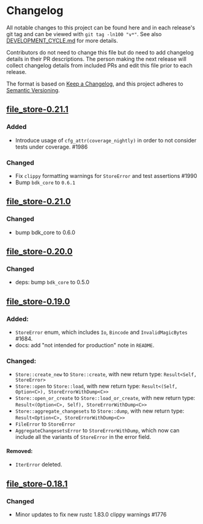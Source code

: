 # Changelog

All notable changes to this project can be found here and in each release's git tag and can be viewed with `git tag -ln100 "v*"`. See also [DEVELOPMENT_CYCLE.md](../../DEVELOPMENT_CYCLE.md) for more details.

Contributors do not need to change this file but do need to add changelog details in their PR descriptions. The person making the next release will collect changelog details from included PRs and edit this file prior to each release.

The format is based on [Keep a Changelog](https://keepachangelog.com/en/1.0.0/),
and this project adheres to [Semantic Versioning](https://semver.org/spec/v2.0.0.html).

## [file_store-0.21.1]

### Added

- Introduce usage of `cfg_attr(coverage_nightly)` in order to not consider tests under coverage. #1986

### Changed

- Fix `clippy` formatting warnings for `StoreError` and test assertions #1990
- Bump `bdk_core` to `0.6.1`

## [file_store-0.21.0]

### Changed

- bump bdk_core to 0.6.0

## [file_store-0.20.0]

### Changed

- deps: bump `bdk_core` to 0.5.0

## [file_store-0.19.0]

### Added:

- `StoreError` enum, which includes `Io`, `Bincode` and `InvalidMagicBytes` #1684.
- docs: add "not intended for production" note in `README`.

### Changed:

- `Store::create_new` to `Store::create`, with new return type: `Result<Self, StoreError>`
- `Store::open` to `Store::load`, with new return type: `Result<(Self, Option<C>), StoreErrorWithDump<C>>`
- `Store::open_or_create` to `Store::load_or_create`, with new return type: `Result<(Option<C>, Self), StoreErrorWithDump<C>>`
- `Store::aggregate_changesets` to `Store::dump`, with new return type: `Result<Option<C>, StoreErrorWithDump<C>>`
- `FileError` to `StoreError`
- `AggregateChangesetsError` to `StoreErrorWithDump`, which now can include all the variants of `StoreError` in the error field.

#### Removed:

- `IterError` deleted.

## [file_store-0.18.1]

### Changed

- Minor updates to fix new rustc 1.83.0 clippy warnings #1776

[file_store-0.18.1]: https://github.com/bitcoindevkit/bdk/releases/tag/file_store-0.18.1
[file_store-0.19.0]: https://github.com/bitcoindevkit/bdk/releases/tag/file_store-0.19.0
[file_store-0.20.0]: https://github.com/bitcoindevkit/bdk/releases/tag/file_store-0.20.0
[file_store-0.21.0]: https://github.com/bitcoindevkit/bdk/releases/tag/file_store-0.21.0
[file_store-0.21.1]: https://github.com/bitcoindevkit/bdk/releases/tag/file_store-0.21.1
